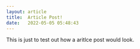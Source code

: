 ```yaml
---
layout: article
title:  Article Post!
date:   2022-05-05 05:48:43
---
```


This is just to test out how a aritlce post would look.

